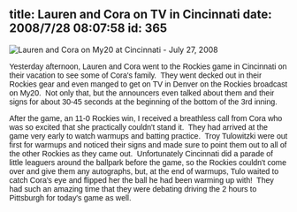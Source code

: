 title: Lauren and Cora on TV in Cincinnati
date: 2008/7/28 08:07:58
id: 365
---
![Lauren and Cora on My20 at Cincinnati - July 27, 2008](/journal_images/LaurenAndCoraInCinci-journal.jpg)

<font face="Arial">Yesterday afternoon, Lauren and Cora went to the Rockies game in Cincinnati on their vacation to see some of Cora's family.  They went decked out in their Rockies gear and even manged to get on TV in Denver on the Rockies broadcast on My20.  Not only that, but the announcers even talked about them and their signs for about 30-45 seconds at the beginning of the bottom of the 3rd inning.</font>

<font face="Arial">After the game, an 11-0 Rockies win, I received a breathless call from Cora who was so excited that she practically couldn't stand it.  They had arrived at the game very early to watch warmups and batting practice.  Troy Tulowitzki were out first for warmups and noticed their signs and made sure to point them out to all of the other Rockies as they came out.  Unfortunately Cincinnati did a parade of little leaguers around the ballpark before the game, so the Rockies couldn't come over and give them any autographs, but, at the end of warmups, Tulo waited to catch Cora's eye and flipped her the ball he had been warming up with!  They had such an amazing time that they were debating driving the 2 hours to Pittsburgh for today's game as well.   </font>